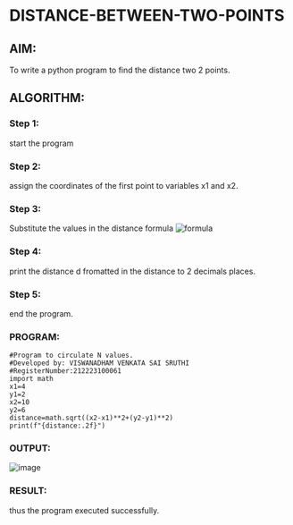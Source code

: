 # DISTANCE-BETWEEN-TWO-POINTS

## AIM:
To write a python program to find the distance two 2 points.
## ALGORITHM:
### Step 1:
start the program
### Step 2:
assign the coordinates of the first point to variables x1 and x2.
### Step 3: 
Substitute the values in the distance formula  ![formula](/formula.JPG)
### Step 4: 
print  the distance d fromatted in the distance to 2 decimals places.
### Step 5: 
end the program.
### PROGRAM:
```
#Program to circulate N values.
#Developed by: VISWANADHAM VENKATA SAI SRUTHI
#RegisterNumber:212223100061
import math
x1=4
y1=2
x2=10
y2=6
distance=math.sqrt((x2-x1)**2+(y2-y1)**2)
print(f"{distance:.2f}")
```

### OUTPUT:
![image](https://github.com/sruthiviswanadham/DISTANCE-BETWEEN-TWO-POINTS/assets/151760421/20a2fa94-247a-4e33-a52c-f0d066433b86)

### RESULT:
thus the program  executed successfully.
